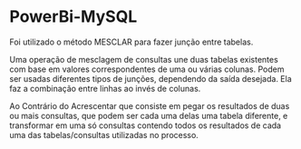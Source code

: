 # PowerBi-MySQL


Foi utilizado o método MESCLAR para fazer junção entre tabelas.

Uma operação de mesclagem de consultas une duas tabelas existentes com base em valores correspondentes de uma ou várias colunas. Podem ser usadas diferentes tipos de junções, dependendo da saída desejada. Ela faz a combinação entre linhas ao invés de colunas.

Ao Contrário do Acrescentar que consiste em pegar os resultados de duas ou mais consultas, que podem ser cada uma delas uma tabela diferente, e transformar em uma só consultas contendo todos os resultados de cada uma das tabelas/consultas utilizadas no processo.


